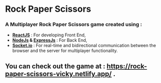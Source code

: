 # Rock Paper Scissors
### A Multiplayer Rock Paper Scissors game created using :
- **[ReactJS](https://reactjs.org/)** : For developing Front End,
- **[NodeJs](https://nodejs.org/en/) & [ExpressJs](https://expressjs.com/)** : For Back End,
- **[Socket.io](https://socket.io/)** : For real-time and  bidirectional communication between the browser and the server for multiplayer functionality.


## You can check out the game at : https://rock-paper-scissors-vicky.netlify.app/ .
